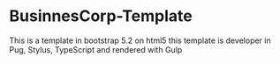 # BusinnesCorp-Template
This is a template in bootstrap 5.2 on html5 this template is developer in Pug, Stylus, TypeScript and rendered with Gulp
